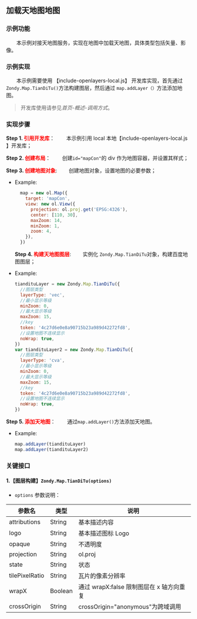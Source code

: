 ﻿## 加载天地图地图

### 示例功能

&ensp;&ensp;&ensp;&ensp;本示例对接天地图服务，实现在地图中加载天地图，具体类型包括矢量、影像。

### 示例实现

&ensp;&ensp;&ensp;&ensp;本示例需要使用 【include-openlayers-local.js】 开发库实现，首先通过`Zondy.Map.TianDiTu()`方法构建图层，然后通过 `map.addLayer（）`方法添加地图。

> 开发库使用请参见*首页-概述-调用方式*。

### 实现步骤

**Step 1. <font color=red>引用开发库</font>**：
&ensp;&ensp;&ensp;&ensp;本示例引用 local 本地【include-openlayers-local.js 】开发库；

**Step 2. <font color=red>创建布局</font>**：
&ensp;&ensp;&ensp;&ensp;创建`id="mapCon"`的 div 作为地图容器，并设置其样式；

**Step 3. <font color=red>创建地图对象</font>**:
&ensp;&ensp;&ensp;&ensp;创建地图对象，设置地图的必要参数；

- Example:

  ```javascript
    map = new ol.Map({
      target: 'mapCon',
      view: new ol.View({
        projection: ol.proj.get('EPSG:4326'),
        center: [110, 30],
        maxZoom: 14,
        minZoom: 1,
        zoom: 4,
      }),
    })
  ```

  **Step 4. <font color=red>构建天地图图层</font>**:
  &ensp;&ensp;&ensp;&ensp;实例化 `Zondy.Map.TianDiTu`对象，构建百度地图图层；

- Example:
  ```javascript
  tiandituLayer = new Zondy.Map.TianDiTu({
    //图层类型
    layerType: 'vec',
    //最小显示等级
    minZoom: 0,
    //最大显示等级
    maxZoom: 15,
    //key
    token: '4c27d6e0e8a90715b23a989d42272fd8',
    //设置地图不连续显示
    noWrap: true,
  })
  var tiandituLayer2 = new Zondy.Map.TianDiTu({
    //图层类型
    layerType: 'cva',
    //最小显示等级
    minZoom: 0,
    //最大显示等级
    maxZoom: 15,
    //key
    token: '4c27d6e0e8a90715b23a989d42272fd8',
    //设置地图不连续显示
    noWrap: true,
  })
  ```

**Step 5. <font color=red>添加天地图</font>**：
&ensp;&ensp;&ensp;&ensp;通过`map.addLayer()`方法添加天地图。

- Example:

  ```javascript
  map.addLayer(tiandituLayer)
  map.addLayer(tiandituLayer2)
  ```

### 关键接口

#### 1.【图层构建】`Zondy.Map.TianDiTu(options)`

- `options` 参数说明：

| 参数名         | 类型    | 说明                                     |
| -------------- | ------- | ---------------------------------------- |
| attributions   | String  | 基本描述内容                             |
| logo           | String  | 基本描述图标 Logo                        |
| opaque         | String  | 不透明度                                 |
| projection     | String  | ol.proj                                  |
| state          | String  | 状态                                     |
| tilePixelRatio | String  | 瓦片的像素分辨率                         |
| wrapX          | Boolean | 通过 wrapX:false 限制图层在 x 轴方向重复 |
| crossOrigin    | String  | crossOrigin="anonymous"为跨域调用        |
